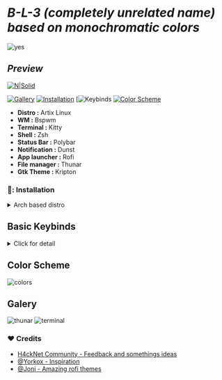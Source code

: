 # _B-L-3 (completely unrelated name) based on monochromatic colors_

![yes](https://i.imgur.com/kULPgiT.png)
## _Preview_

[![N|Solid](https://i.imgur.com/J6vJk9Z.png)](https://youtu.be/IYcFIgag4DY)

[![Gallery](https://img.shields.io/badge/Gallery-000?style=for-the-badge)](https://github.com/Bleyom/B-L-3#gallery)
[![Installation](https://img.shields.io/badge/Installation-000?style=for-the-badge)](https://github.com/Bleyom/B-L-3#-installation)
[![Keybinds](https://img.shields.io/badge/Keybinds-000?style=for-the-badgehttps://github.com/Bleyom/B-L-3/blob/main/README.md#basic-keybinds)
[![Color Scheme](https://img.shields.io/badge/ColorScheme-000?style=for-the-badge)](https://github.com/Bleyom/B-L-3#scheme)

- **Distro :** Artix Linux
- **WM :** Bspwm
- **Terminal :** Kitty
- **Shell :** Zsh
- **Status Bar :** Polybar
- **Notification :** Dunst
- **App launcher :** Rofi
- **File manager :** Thunar
- **Gtk Theme :** Kripton

### 🔨: Installation

<details>
  <summary>Arch based distro</summary>
  
# Pls create a backup of your actuall config after install B-L-3
  
> :exclamation: AUR helper = yay
```bash
yay -S dunst bspwm sxhkd gsimplecal rofi feh lxappearance qt5ct qt5-styleplugins lxsession xautolock xclip scrot thunar thunar-archive-plugin thunar-media-tags-plugin thunar-volman lxsession tumbler jq w3m geany nano vim viewnior pavucontrol parcellite neofetch htop zsh picom gtk2-perl xfce4-power-manager imagemagick playerctl networkmanager-dmenu xsettingsd mpv
```
> **oh-my-zsh install**
```bash
chsh -s `which zsh`
sh -c "$(curl -fsSL https://raw.githubusercontent.com/ohmyzsh/ohmyzsh/master/tools/install.sh)"
git clone https://github.com/zsh-users/zsh-syntax-highlighting.git ${ZSH_CUSTOM:-~/.oh-my-zsh/custom}/plugins/zsh-syntax-highlighting
git clone https://github.com/zsh-users/zsh-autosuggestions.git ${ZSH_CUSTOM:-~/.oh-my-zsh/custom}/plugins/zsh-autosuggestions
git clone https://github.com/zsh-users/zsh-completions.git ${ZSH_CUSTOM:=~/.oh-my-zsh/custom}/plugins/zsh-completions
```
### Config installer 

- ```bash
  git clone https://github.com/Bleyom/B-L-3/
  ```
- ```bash
  cd B-L-3/ && cp bspwm/ ~/.config/bspwm
  cp rofi/ ~/.config/
  cp picom/ ~/.config/
  cp dunst/ ~/.config/
  cp sxhkd/ ~/.config/
  cp neofetch/ ~/.config/
  cp kitty/ ~/.config/
  ```
  ```bash
  cp backgrounds ~/.backgrounds
  ```
  
  ```bash
  cp scripts/ ~/.scripts
  ```
  
</details>

</details>

## Basic Keybinds

<details>
  <summary>Click for detail</summary>

| Key                                    | Action                                  |
| -------------------------------------- | --------------------------------------- |
| <kbd>Mod + Space                       | Launch Rofi Dmenu                       |
| <kbd>Mod + C                           | Close Windows                           |
| <kbd>Mod + Shift + Space               | Toggle Tiling Mode                      |
| <kbd>Mod + Left Click (hold)           | Move Windows                            |
| <kbd>Mod + Right Click (hold)          | Resize Windows                          |
| <kbd>Mod + 1/2/3/4/5/6/7/8/9/0         | Change Workspace                        |
| <kbd>Mod + Shift + 1/2/3/4/5/6/7/8/9/0 | Move active windows to workspace number |
| <kbd>Mod + Return                      | Open terminal                           |
| <kbd>Ctrl + alt + R                    | WM Restart                              |
| <kbd>Mod + shift + C                   | Screenshot Menu                         |

</details>

  ## Color Scheme
  ![colors](https://i.imgur.com/ospcCBy.png)
  
  
  ## Galery

  ![thunar](https://i.imgur.com/NjoYuyN.png)
  ![terminal](https://i.imgur.com/GPMc69y.png)
  
  ### :heart: Credits
   
- [H4ckNet Community - Feedback and somethings ideas](https://discord.com/invite/u3dsh9M)
- [@Yorkox - Inspiration](https://github.com/yorkox0)
- [@Joni - Amazing rofi themes](https://github.com/joni22u)
